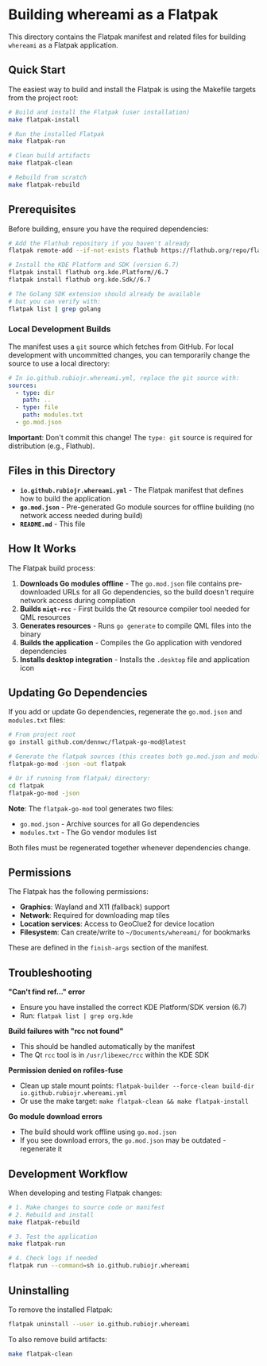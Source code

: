 # Building whereami as a Flatpak

This directory contains the Flatpak manifest and related files for building `whereami` as a Flatpak application.

## Quick Start

The easiest way to build and install the Flatpak is using the Makefile targets from the project root:

```bash
# Build and install the Flatpak (user installation)
make flatpak-install

# Run the installed Flatpak
make flatpak-run

# Clean build artifacts
make flatpak-clean

# Rebuild from scratch
make flatpak-rebuild
```

## Prerequisites

Before building, ensure you have the required dependencies:

```bash
# Add the Flathub repository if you haven't already
flatpak remote-add --if-not-exists flathub https://flathub.org/repo/flathub.flatpakrepo

# Install the KDE Platform and SDK (version 6.7)
flatpak install flathub org.kde.Platform//6.7
flatpak install flathub org.kde.Sdk//6.7

# The Golang SDK extension should already be available
# but you can verify with:
flatpak list | grep golang
```

### Local Development Builds

The manifest uses a `git` source which fetches from GitHub. For local development with uncommitted changes, you can temporarily change the source to use a local directory:

```yaml
# In io.github.rubiojr.whereami.yml, replace the git source with:
sources:
  - type: dir
    path: ..
  - type: file
    path: modules.txt
  - go.mod.json
```

**Important**: Don't commit this change! The `type: git` source is required for distribution (e.g., Flathub).

## Files in this Directory

- **`io.github.rubiojr.whereami.yml`** - The Flatpak manifest that defines how to build the application
- **`go.mod.json`** - Pre-generated Go module sources for offline building (no network access needed during build)
- **`README.md`** - This file

## How It Works

The Flatpak build process:

1. **Downloads Go modules offline** - The `go.mod.json` file contains pre-downloaded URLs for all Go dependencies, so the build doesn't require network access during compilation
2. **Builds `miqt-rcc`** - First builds the Qt resource compiler tool needed for QML resources
3. **Generates resources** - Runs `go generate` to compile QML files into the binary
4. **Builds the application** - Compiles the Go application with vendored dependencies
5. **Installs desktop integration** - Installs the `.desktop` file and application icon

## Updating Go Dependencies

If you add or update Go dependencies, regenerate the `go.mod.json` and `modules.txt` files:

```bash
# From project root
go install github.com/dennwc/flatpak-go-mod@latest

# Generate the flatpak sources (this creates both go.mod.json and modules.txt)
flatpak-go-mod -json -out flatpak

# Or if running from flatpak/ directory:
cd flatpak
flatpak-go-mod -json
```

**Note**: The `flatpak-go-mod` tool generates two files:
- `go.mod.json` - Archive sources for all Go dependencies
- `modules.txt` - The Go vendor modules list

Both files must be regenerated together whenever dependencies change.

## Permissions

The Flatpak has the following permissions:

- **Graphics**: Wayland and X11 (fallback) support
- **Network**: Required for downloading map tiles
- **Location services**: Access to GeoClue2 for device location
- **Filesystem**: Can create/write to `~/Documents/whereami/` for bookmarks

These are defined in the `finish-args` section of the manifest.

## Troubleshooting

**"Can't find ref..." error**
- Ensure you have installed the correct KDE Platform/SDK version (6.7)
- Run: `flatpak list | grep org.kde`

**Build failures with "rcc not found"**
- This should be handled automatically by the manifest
- The Qt `rcc` tool is in `/usr/libexec/rcc` within the KDE SDK

**Permission denied on rofiles-fuse**
- Clean up stale mount points: `flatpak-builder --force-clean build-dir io.github.rubiojr.whereami.yml`
- Or use the make target: `make flatpak-clean && make flatpak-install`

**Go module download errors**
- The build should work offline using `go.mod.json`
- If you see download errors, the `go.mod.json` may be outdated - regenerate it

## Development Workflow

When developing and testing Flatpak changes:

```bash
# 1. Make changes to source code or manifest
# 2. Rebuild and install
make flatpak-rebuild

# 3. Test the application
make flatpak-run

# 4. Check logs if needed
flatpak run --command=sh io.github.rubiojr.whereami
```

## Uninstalling

To remove the installed Flatpak:

```bash
flatpak uninstall --user io.github.rubiojr.whereami
```

To also remove build artifacts:

```bash
make flatpak-clean
```
